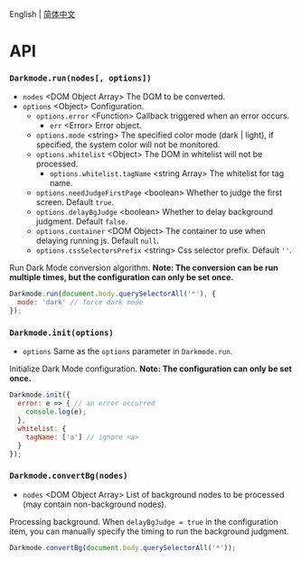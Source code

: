 English | [简体中文](../cn/API.md)

API
==============================

### `Darkmode.run(nodes[, options])`

- `nodes` &lt;DOM Object Array&gt; The DOM to be converted.
- `options` &lt;Object&gt; Configuration.
  - `options.error` &lt;Function&gt; Callback triggered when an error occurs.
    - `err` &lt;Error&gt; Error object.
  - `options.mode` &lt;string&gt; The specified color mode (dark | light), if specified, the system color will not be monitored.
  - `options.whitelist` &lt;Object&gt; The DOM in whitelist will not be processed.
    - `options.whitelist.tagName` &lt;string Array&gt; The whitelist for tag name.
  - `options.needJudgeFirstPage` &lt;boolean&gt; Whether to judge the first screen. Default `true`.
  - `options.delayBgJudge` &lt;boolean&gt; Whether to delay background judgment. Default `false`.
  - `options.container` &lt;DOM Object&gt; The container to use when delaying running js. Default `null`.
  - `options.cssSelectorsPrefix` &lt;string&gt; Css selector prefix. Default `''`.

Run Dark Mode conversion algorithm. **Note: The conversion can be run multiple times, but the configuration can only be set once.**

```javascript
Darkmode.run(document.body.querySelectorAll('*'), {
  mode: 'dark' // force dark mode
});
```

### `Darkmode.init(options)`

- `options` Same as the `options` parameter in `Darkmode.run`.

Initialize Dark Mode configuration. **Note: The configuration can only be set once.**

```javascript
Darkmode.init({
  error: e => { // an error occurred
    console.log(e);
  },
  whitelist: {
    tagName: ['a'] // ignore <a>
  }
});
```

### `Darkmode.convertBg(nodes)`

- `nodes` &lt;DOM Object Array&gt; List of background nodes to be processed (may contain non-background nodes).

Processing background. When `delayBgJudge = true` in the configuration item, you can manually specify the timing to run the background judgment.

```javascript
Darkmode.convertBg(document.body.querySelectorAll('*'));
```
